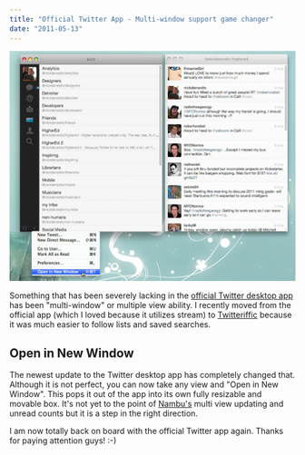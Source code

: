 ```yaml
---
title: "Official Twitter App - Multi-window support game changer"
date: "2011-05-13"
---
```


[![](/images/twitter-new-window.jpg "twitter-new-window")](http://nickdenardis.com/wp-content/uploads/2011/05/twitter-new-window.jpg)

Something that has been severely lacking in the [official Twitter desktop app](https://twitter.com/#!/download) has been "multi-window" or multiple view ability. I recently moved from the official app (which I loved because it utilizes stream) to [Twitteriffic](http://iconfactory.com/software/twitterrific) because it was much easier to follow lists and saved searches.

## Open in New Window

The newest update to the Twitter desktop app has completely changed that. Although it is not perfect, you can now take any view and "Open in New Window". This pops it out of the app into its own fully resizable and movable box. It's not yet to the point of [Nambu's](http://nambu.com/) multi view updating and unread counts but it is a step in the right direction.

I am now totally back on board with the official Twitter app again. Thanks for paying attention guys! :-)
